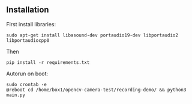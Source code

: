 

## Installation

First install libraries:

```
sudo apt-get install libasound-dev portaudio19-dev libportaudio2 libportaudiocpp0
```

Then

```
pip install -r requirements.txt
```

Autorun on boot:

```
sudo crontab -e
@reboot cd /home/box1/opencv-camera-test/recording-demo/ && python3 main.py
```